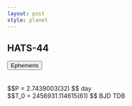 ```yaml
---
layout: post
style: planet
---
```

<script src="../js/planets.js"></script>

## HATS-44

<!-- Tab links -->
<div class="tab">
<button class="tablinks" onclick="openCity(event, 'Ephemeris')">Ephemeris</button>
</div>

<!-- Tab content -->
<div id="Ephemeris" class="tabcontent" markdown="1">
<br/><br/>
$$P = 2.7439003(32) $$ day <br/>
$$T_0 = 2456931.114615(61) $$ BJD TDB
<br/><br/>
<br/><br/>
</div>



<script src="../js/tabs.js"></script>


